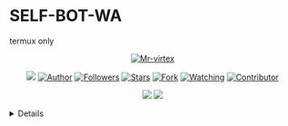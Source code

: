 # SELF-BOT-WA
termux only

</P>

<p align="center">
<a href="https://github.com/Mr-virtex"><img title="Mr-virtex" src="https://i.imgur.com/pegvicI.jpg"></a>
</p>
<p align="center">
<img src="https://gpvc.arturio.dev/Mr-virtex" />
<a href="https://github.com/Mr-virtex"><img title="Author" src="https://img.shields.io/badge/Froze Bot V3-orange?style=for-the-badge&logo=github"></a>
<a href="https://github.com/Mr-virtex/followers"><img title="Followers" src="https://img.shields.io/github/followers/Mr-virtex?label=Followers&style=social"></a>
<a href="https://github.com/Mr-virtex/SELF-BOT-WA/stargazers/"><img title="Stars" src="https://img.shields.io/github/Mr-virtex/SELF-BOT-WA?&style=social"></a>
<a href="https://github.com/Mr-virtex/SELF-BOT-WA/network/members"><img title="Fork" src="https://img.shields.io/github/forks/Mr-virtex/SELF-BOT-WA?style=social"></a>
<a href="https://github.com/Mr-virtex/SELF-BOT-WA/watchers"><img title="Watching" src="https://img.shields.io/github/watchers/Mr-virtex/SELF-BOT-WA?label=Watching&style=social"></a>
<a href="https://github.com/Mr-virtex/SELF-BOT-WA/watchers"><img title="Contributor" src="https://img.shields.io/github/contributors/Mr-virtex/SELF-BOT-WA?logo=github&style=social"></a>
</p>
<p align="center">
<a href="https://github.com/Mr-virtex/SELF-BOT-WA"><img src="https://img.shields.io/github/repo-size/Mr-virtex/SELF-BOT-WA?label=Repo%20size&style=plastic"></a>
<a href="https://github.com/Mr-virtex/SELF-BOT-WA"><img src="https://img.shields.io/github/search/Mr-virtex/SELF-BOT-WA/SELF-BOT-WA?label=Search&style=plastic"></a>
</p>

<details>
Halo gan kali ini
Saya akan membagikan
froze bot v3

## Tool
```bash
> Termux 
> WhatsApp 
> 2 Hp
```
## NOTE
Mau Reaploud? Kasih nama gw
Mr virtex dan jangaj numpang
Nama doang itu gk bakal bikin lu pro
(:
--
## INTSALL 
```bash
npm i
node index.js
```
--

## FEATURE
|MAIN FEATURE|✔️|
|:-----------:|:---------|
|STICKER MAKER|✔️|
|STICKERSEARCH|✔️|
|TEXTPRO|✔️|
|SET PREFIX|✔️|
|SET CR|✔️|
|LIMIT|✔️|
|ATM|✔️|
|EPHOTO|✔️|
|STICKER WITH WATERMARK|✔️|
|BAN|❌|
|BLOCK|❌|
|HENTAI|❌|
|RANDOANIME|✔️|
|RANDOM CAT|✔️|
|ASUPAN|✔️|
|LEVEL/XP|✔️|
|MONEY|✔️|
|ANTILINK|✔️|
|PLAY AUDIO|✔️|
|PLAY VIDEO|✔️|
|TAHTA|✔️|
|TAHTA CUSTOM|✔️|
|NULIS|✔️|
|FB GOLDEN BUTTON|✔️|
|SILVER PLAY BUTTON|✔️|
|GOLD PLAY BUTTON|✔️|
|BASS|✔️|
|SLOW|✔️|
|TUPAI AUDIO|✔️|
|GEMUK|✔️|
|BUY LIMIT|✔️|
|THUNDER TEXT|✔️|
|BLOOD TEXT|✔️|
|STYLE TEXT|✔️|
|BOKEH TEXT|✔️|
|STICKER TO IMAGE|✔️|
|TRIGGER|✔️|
|FISHEYE|✔️|
|IMG TO URL|✔️|
|:-------------|----------:|
And More

--
MORE FEATURE WAS COMING SOON





